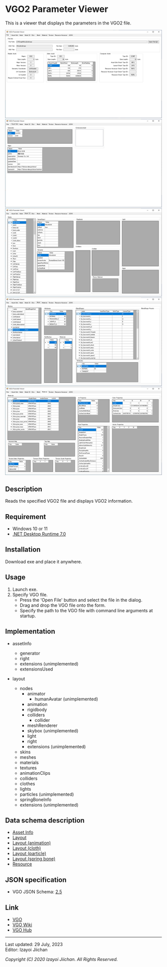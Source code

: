 # VGO2 Parameter Viewer

This is a viewer that displays the parameters in the VGO2 file.

![image1](https://github.com/izayoijiichan/vgo2.parameter.viewer/blob/main/images/screenshot_1.png)
![image2](https://github.com/izayoijiichan/vgo2.parameter.viewer/blob/main/images/screenshot_2.png)
![image3](https://github.com/izayoijiichan/vgo2.parameter.viewer/blob/main/images/screenshot_3.png)
![image4](https://github.com/izayoijiichan/vgo2.parameter.viewer/blob/main/images/screenshot_4.png)
![image5](https://github.com/izayoijiichan/vgo2.parameter.viewer/blob/main/images/screenshot_5.png)

## Description

Reads the specified VGO2 file and displays VGO2 information.

## Requirement

- Windows 10 or 11
- [.NET Desktop Runtime 7.0](https://dotnet.microsoft.com/download/dotnet/7.0)

## Installation

Download exe and place it anywhere.

## Usage

1. Launch exe.
2. Specify VGO file.
    - Press the 'Open File' button and select the file in the dialog.
    - Drag and drop the VGO file onto the form.
    - Specify the path to the VGO file with command line arguments at startup.

## Implementation

- assetInfo
  - generator
  - right
  - extensions (unimplemented)
  - extensionsUsed

- layout
  - nodes
    - animator
      - humanAvatar (unimplemented)
    - animation
    - rigidbody
    - colliders
      - collider
    - meshRenderer
    - skybox (unimplemented)
    - light
    - right
    - extensions (unimplemented)
  - skins
  - meshes
  - materials
  - textures
  - animationClips
  - colliders
  - clothes
  - lights
  - particles (unimplemented)
  - springBoneInfo
  - extensions (unimplemented)

## Data schema description

- [Asset Info](https://github.com/izayoijiichan/VGO/blob/main/Documentation~/VGO/instructions/schema.assetInfo.json.md)
- [Layout](https://github.com/izayoijiichan/VGO/blob/main/Documentation~/VGO/instructions/schema.layout.json.md)
- [Layout (animation)](https://github.com/izayoijiichan/VGO/blob/main/Documentation~/VGO/instructions/schema.layout.animation.json.md)
- [Layout (cloth)](https://github.com/izayoijiichan/VGO/blob/main/Documentation~/VGO/instructions/schema.layout.cloth.json.md)
- [Layout (particle)](https://github.com/izayoijiichan/VGO/blob/main/Documentation~/VGO/instructions/schema.layout.particle.json.md)
- [Layout (spring bone)](https://github.com/izayoijiichan/VGO/blob/main/Documentation~/VGO/instructions/schema.layout.springBoneInfo.json.md)
- [Resource](https://github.com/izayoijiichan/VGO/blob/main/Documentation~/VGO/instructions/schema.resource.json.md)

## JSON specification

- VGO JSON Schema: [2.5](https://github.com/izayoijiichan/VGO/tree/main/Documentation~/VGO/specification/2.5/schema)

## Link
- [VGO](https://github.com/izayoijiichan/VGO)
- [VGO Wiki](https://github.com/izayoijiichan/VGO/wiki)
- [VGO Hub](https://vgohub.azurewebsites.net)

___
Last updated: 29 July, 2023  
Editor: Izayoi Jiichan

*Copyright (C) 2020 Izayoi Jiichan. All Rights Reserved.*
